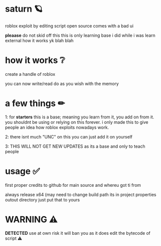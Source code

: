 # saturn 🪐

roblox exploit by editing script open source comes with a bad ui

**pleaase** do not skid off this this is only learning base i did while i was learn external how it works yk blah blah

# how it works ❔

create a handle of roblox

you can now write/read do as you wish with the memory

# a few things ✏

1: for **starters** this is a base; meaning you learn from it, you add on from it. you shouldnt be using or relying on this forever. i only made this to give people an idea how roblox exploits nowadays work.

2: there isnt much "UNC" on this you can just add it on yourself

3: THIS WILL NOT GET NEW UPDATES as its a base and only to teach people


# usage ✅

first proper credits to github for main source and whereu got ti from

always release x64 (may need to change build path its in project properties outout directory just put that to yours

# WARNING ⚠

**DETECTED** use at own risk it will ban you as it does edit the bytecode of script ⚠
